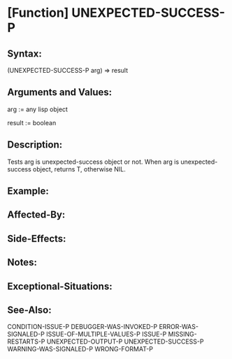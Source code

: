 # [Function] UNEXPECTED-SUCCESS-P

## Syntax:

(UNEXPECTED-SUCCESS-P arg) => result

## Arguments and Values:

arg := any lisp object

result := boolean

## Description:
Tests arg is unexpected-success object or not.
When arg is unexpected-success object, returns T, otherwise NIL.

## Example:

## Affected-By:

## Side-Effects:

## Notes:

## Exceptional-Situations:

## See-Also:

CONDITION-ISSUE-P
DEBUGGER-WAS-INVOKED-P
ERROR-WAS-SIGNALED-P
ISSUE-OF-MULTIPLE-VALUES-P
ISSUE-P
MISSING-RESTARTS-P
UNEXPECTED-OUTPUT-P
UNEXPECTED-SUCCESS-P
WARNING-WAS-SIGNALED-P
WRONG-FORMAT-P

